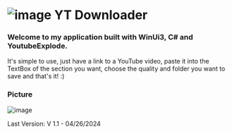 # ![image](https://github.com/TXG0Fk3/YT-Downloader/assets/137466333/d2d6c541-923b-4677-9507-1a7eb8b15b85) YT Downloader

### Welcome to my application built with WinUi3, C# and YoutubeExplode.

It's simple to use, just have a link to a YouTube video, paste it into the TextBox of the section you want, choose the quality and folder you want to save and that's it! :)



### Picture
![image](https://github.com/TXG0Fk3/YT-Downloader/assets/137466333/a0eaa01e-b441-40fe-80dc-4afffca93032)

Last Version: V 1.1 - 04/26/2024
